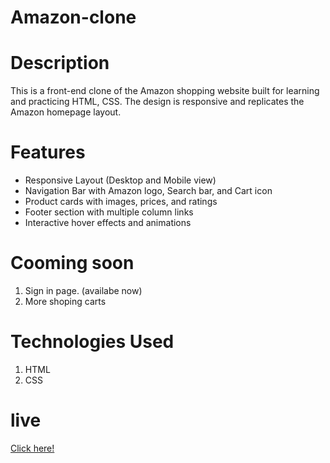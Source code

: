 
# Amazon-clone

# Description 
This is a front-end clone of the Amazon shopping website built for learning and practicing HTML, CSS. The design is responsive and replicates the Amazon homepage layout.

# Features
<ul><li> Responsive Layout (Desktop and Mobile view)</li>
<li> Navigation Bar with Amazon logo, Search bar, and Cart icon</li>
 <li>Product cards with images, prices, and ratings</li>
 <li>Footer section with multiple column links</li>
 <li>Interactive hover effects and animations</li></ul>

# Cooming soon
1. Sign in page. (availabe now)
2. More shoping carts

# Technologies Used
1. HTML
2. CSS


# live

[Click here!](https://first-project-clone.netlify.app)
